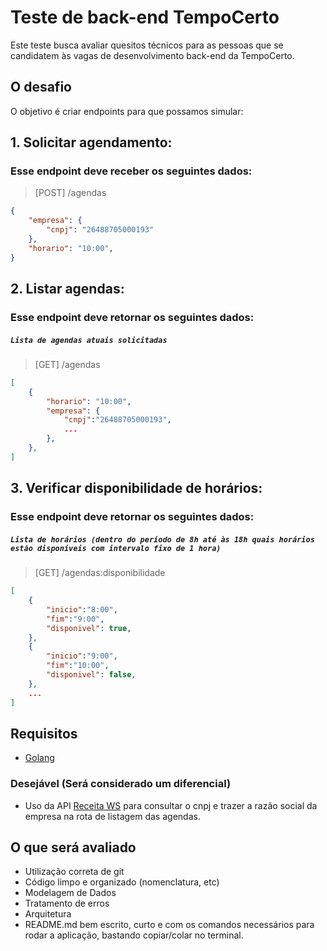 # Teste de back-end TempoCerto

Este teste busca avaliar quesitos técnicos para as pessoas que se candidatem às vagas de desenvolvimento back-end da TempoCerto.

## O desafio

O objetivo é criar endpoints para que possamos simular:

## 1. Solicitar agendamento:

### Esse endpoint deve receber os seguintes dados:

> [POST] /agendas

```json
{
    "empresa": {
        "cnpj": "26488705000193"
    },
    "horario": "10:00",
}
```

## 2. Listar agendas:

### Esse endpoint deve retornar os seguintes dados:

##### `Lista de agendas atuais solicitadas`

> [GET] /agendas
```json
[
    {
        "horario": "10:00",
        "empresa": {
            "cnpj":"26488705000193",
            ...
        },
    },
]
```

## 3. Verificar disponibilidade de horários:

### Esse endpoint deve retornar os seguintes dados:
##### `Lista de horários (dentro do período de 8h até às 18h quais horários estão disponíveis com intervalo fixo de 1 hora)`
> [GET] /agendas:disponibilidade
```json
[
    {
        "inicio":"8:00",
        "fim":"9:00",
        "disponivel": true,
    },
    {
        "inicio":"9:00",
        "fim":"10:00",
        "disponivel": false,
    },
    ...
]
```


## Requisitos
- [Golang](https://go.dev/)

### Desejável (Será considerado um diferencial)

- Uso da API [Receita WS](https://developers.receitaws.com.br/#/operations/queryCNPJFree) para consultar o cnpj e trazer a razão social da empresa na rota de listagem das agendas.

## O que será avaliado

- Utilização correta de git
- Código limpo e organizado (nomenclatura, etc)
- Modelagem de Dados
- Tratamento de erros
- Arquitetura
- README.md bem escrito, curto e com os comandos necessários para rodar a aplicação, bastando copiar/colar no terminal.

